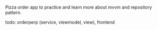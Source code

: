 Pizza order app to practice and learn more about mvvm and repository pattern.

todo: orderperp (service, viewmodel, view), frontend
